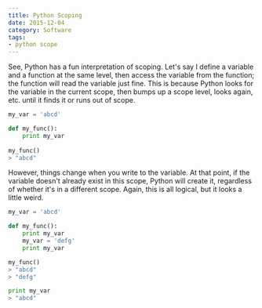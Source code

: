 ```yaml
---
title: Python Scoping
date: 2015-12-04
category: Software 
tags: 
- python scope
---
```


See, Python has a fun interpretation of scoping. Let's say I define a variable and a function at the same level, then
access the variable from the function; the function will read the variable just fine. This is because Python looks for
the variable in the current scope, then bumps up a scope level, looks again, etc. until it finds it or runs out of scope.

```python
my_var = 'abcd'

def my_func():
    print my_var
    
my_func()
> "abcd"
```
    
However, things change when you write to the variable. At that point, if the variable doesn't already exist in this
scope, Python will create it, regardless of whether it's in a different scope. Again, this is all logical, but it looks
a little weird.

```python
my_var = 'abcd'

def my_func():
    print my_var
    my_var = 'defg'
    print my_var

my_func()
> "abcd"
> "defg"

print my_var
> "abcd"
```